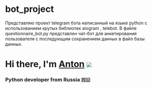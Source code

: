 # bot_project

Представляю проект telegram бота написанный на языке python с использованием крутых библиотек aiogram , telebot.
В файле questionnaire_bot.py представлен чат-бот для анкетирования пользователя с последующим сохранением данных в файл базы данных.



# Hi there, I'm [Anton](https://daniilshat.ru/) ![](https://github.com/blackcater/blackcater/raw/main/images/Hi.gif) 
### Python developer from Russia 🇷🇺
